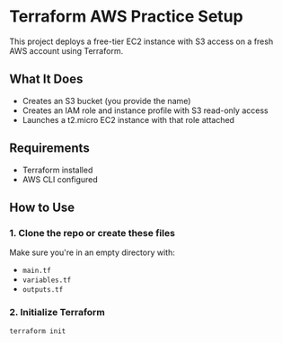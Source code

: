 # Terraform AWS Practice Setup

This project deploys a free-tier EC2 instance with S3 access on a fresh AWS account using Terraform.

## What It Does
- Creates an S3 bucket (you provide the name)
- Creates an IAM role and instance profile with S3 read-only access
- Launches a t2.micro EC2 instance with that role attached

## Requirements
- Terraform installed
- AWS CLI configured

## How to Use

### 1. Clone the repo or create these files
Make sure you're in an empty directory with:
- `main.tf`
- `variables.tf`
- `outputs.tf`

### 2. Initialize Terraform
```bash
terraform init
